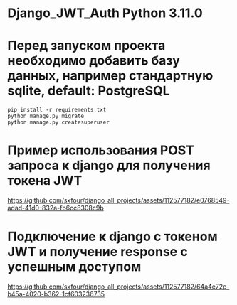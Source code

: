 # Django_JWT_Auth Python 3.11.0

# Перед запуском проекта необходимо добавить базу данных, например стандартную sqlite, default: PostgreSQL
    pip install -r requirements.txt
    python manage.py migrate
    python manage.py createsuperuser
    
# Пример использования POST запроса к django для получения токена JWT

https://github.com/sxfour/django_all_projects/assets/112577182/e0768549-adad-41d0-832a-fb6cc8308c9b

# Подключение к django с токеном JWT и получение response с успешным доступом

https://github.com/sxfour/django_all_projects/assets/112577182/64a4e72e-b45a-4020-b362-1cf603236735
